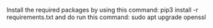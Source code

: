 Install the required packages by using this command:
   pip3 install -r requirements.txt
and do run this command:
   sudo apt upgrade openssl

